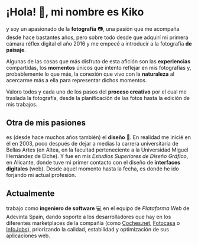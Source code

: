 # ¡Hola! 👋, mi nombre es Kiko

y soy un apasionado de la **fotografía** 📷, una pasión que me acompaña desde hace bastantes años, pero sobre todo desde que adquirí mi primera cámara réflex digital el año 2016 y me empecé a introducir a la fotografía **de paisaje**.

Algunas de las cosas que más disfruto de esta afición son las **experiencias** compartidas, los **momentos** únicos que intento reflejar en mis fotografías y, probablemente lo que más, la conexión que vivo con la **naturaleza** al acercarme más a ella para representar dichos momentos.

Valoro todos y cada uno de los pasos del **proceso creativo** por el cual me traslada la fotografía, desde la planificación de las fotos hasta la edición de mis trabajos.

## Otra de mis pasiones

es (desde hace muchos años también) el **diseño** 🎨. En realidad me inicié en él en 2003, poco después de dejar a medias la carrera universitaria de Bellas Artes (en Altea, en la facultad perteneciente a la Universidad Miguel Hernández de Elche). Y fue en mis _Estudios Superiores de Diseño Gráfico_, en Alicante, donde tuve mi primer contacto con el diseño de **interfaces digitales** (web). Desde aquel momento hasta la fecha, es donde he ido forjando mi actual profesión.

## Actualmente

trabajo como **ingeniero de software** 💻 en el equipo de _Plataforma Web_ de Adevinta Spain, dando soporte a los desarrolladores que hay en los diferentes marketplaces de la compañía (como [Coches.net](https://www.coches.net), [Fotocasa](https://www.fotocasa.es/es) o [InfoJobs](https://www.infojobs.net)), priorizando la calidad, estabilidad y optimización de sus aplicaciones web.
